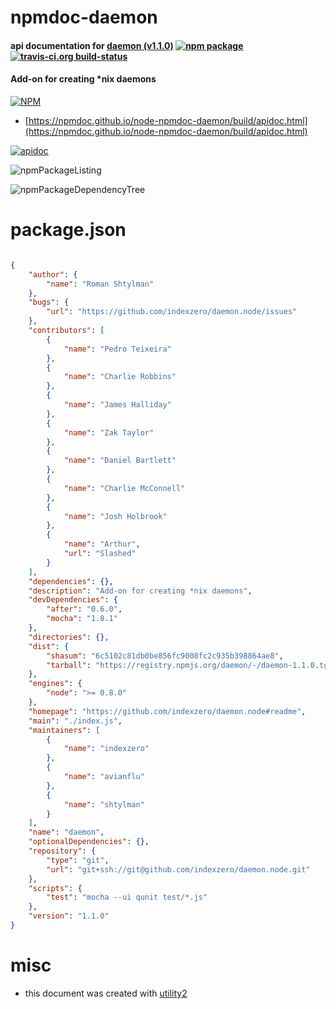 # npmdoc-daemon

#### api documentation for  [daemon (v1.1.0)](https://github.com/indexzero/daemon.node#readme)  [![npm package](https://img.shields.io/npm/v/npmdoc-daemon.svg?style=flat-square)](https://www.npmjs.org/package/npmdoc-daemon) [![travis-ci.org build-status](https://api.travis-ci.org/npmdoc/node-npmdoc-daemon.svg)](https://travis-ci.org/npmdoc/node-npmdoc-daemon)

#### Add-on for creating *nix daemons

[![NPM](https://nodei.co/npm/daemon.png?downloads=true&downloadRank=true&stars=true)](https://www.npmjs.com/package/daemon)

- [https://npmdoc.github.io/node-npmdoc-daemon/build/apidoc.html](https://npmdoc.github.io/node-npmdoc-daemon/build/apidoc.html)

[![apidoc](https://npmdoc.github.io/node-npmdoc-daemon/build/screenCapture.buildCi.browser.%252Ftmp%252Fbuild%252Fapidoc.html.png)](https://npmdoc.github.io/node-npmdoc-daemon/build/apidoc.html)

![npmPackageListing](https://npmdoc.github.io/node-npmdoc-daemon/build/screenCapture.npmPackageListing.svg)

![npmPackageDependencyTree](https://npmdoc.github.io/node-npmdoc-daemon/build/screenCapture.npmPackageDependencyTree.svg)



# package.json

```json

{
    "author": {
        "name": "Roman Shtylman"
    },
    "bugs": {
        "url": "https://github.com/indexzero/daemon.node/issues"
    },
    "contributors": [
        {
            "name": "Pedro Teixeira"
        },
        {
            "name": "Charlie Robbins"
        },
        {
            "name": "James Halliday"
        },
        {
            "name": "Zak Taylor"
        },
        {
            "name": "Daniel Bartlett"
        },
        {
            "name": "Charlie McConnell"
        },
        {
            "name": "Josh Holbrook"
        },
        {
            "name": "Arthur",
            "url": "Slashed"
        }
    ],
    "dependencies": {},
    "description": "Add-on for creating *nix daemons",
    "devDependencies": {
        "after": "0.6.0",
        "mocha": "1.8.1"
    },
    "directories": {},
    "dist": {
        "shasum": "6c5102c81db0be856fc9008fc2c935b398864ae8",
        "tarball": "https://registry.npmjs.org/daemon/-/daemon-1.1.0.tgz"
    },
    "engines": {
        "node": ">= 0.8.0"
    },
    "homepage": "https://github.com/indexzero/daemon.node#readme",
    "main": "./index.js",
    "maintainers": [
        {
            "name": "indexzero"
        },
        {
            "name": "avianflu"
        },
        {
            "name": "shtylman"
        }
    ],
    "name": "daemon",
    "optionalDependencies": {},
    "repository": {
        "type": "git",
        "url": "git+ssh://git@github.com/indexzero/daemon.node.git"
    },
    "scripts": {
        "test": "mocha --ui qunit test/*.js"
    },
    "version": "1.1.0"
}
```



# misc
- this document was created with [utility2](https://github.com/kaizhu256/node-utility2)
